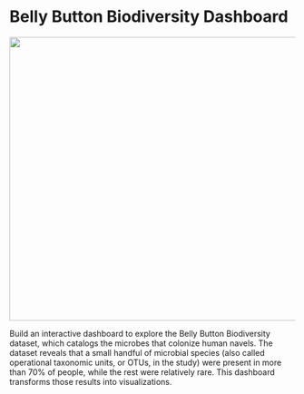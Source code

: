 # Belly Button Biodiversity Dashboard

<img src= "http://robdunnlab.com/wp-content/uploads/microbes-sem.jpg" width="1000" height="500">

Build an interactive dashboard to explore the Belly Button Biodiversity dataset, which catalogs the microbes that colonize human navels. The dataset reveals that a small handful of microbial species (also called operational taxonomic units, or OTUs, in the study) were present in more than 70% of people, while the rest were relatively rare. This dashboard transforms those results into visualizations.
